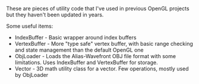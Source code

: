 These are pieces of utility code that I've used in previous OpenGL projects but they haven't been updated in years.

Some useful items:
* IndexBuffer - Basic wrapper around index buffers
* VertexBuffer - More "type safe" vertex buffer, with basic range checking and state management than the default OpenGL one
* ObjLoader - Loads the Alias-Wavefront OBJ file format with some limitations. Uses IndexBuffer and VertexBuffer for storage.
* Vector - 3D math utility class for a vector. Few operations, mostly used by ObjLoader
